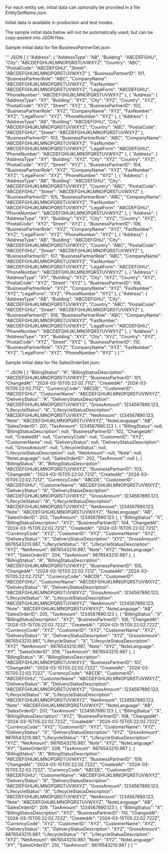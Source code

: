 For each entity set, initial data can optionally be provided in a file *EntitySetName.json*.

Initial data is available in production and test modes.

The sample initial data below will not be automatically used, but can be copy-pasted into JSON files.

Sample initial data for file BusinessPartnerSet.json:

''' JSON
[
    {
        "Address":
        {
            "AddressType": "AB",
            "Building": "ABCDEFGHIJ",
            "City": "ABCDEFGHIJKLMNOPQRSTUVWXYZ",
            "Country": "ABC",
            "PostalCode": "ABCDEFGHIJ",
            "Street": "ABCDEFGHIJKLMNOPQRSTUVWXYZ"
        },
        "BusinessPartnerID": 101,
        "BusinessPartnerRole": "ABC",
        "CompanyName": "ABCDEFGHIJKLMNOPQRSTUVWXYZ",
        "FaxNumber": "ABCDEFGHIJKLMNOPQRSTUVWXYZ",
        "LegalForm": "ABCDEFGHIJ",
        "PhoneNumber": "ABCDEFGHIJKLMNOPQRSTUVWXYZ"
    },
    {
        "Address":
        {
            "AddressType": "XY",
            "Building": "XYZ",
            "City": "XYZ",
            "Country": "XYZ",
            "PostalCode": "XYZ",
            "Street": "XYZ"
        },
        "BusinessPartnerID": 102,
        "BusinessPartnerRole": "XYZ",
        "CompanyName": "XYZ",
        "FaxNumber": "XYZ",
        "LegalForm": "XYZ",
        "PhoneNumber": "XYZ"
    },
    {
        "Address":
        {
            "AddressType": "AB",
            "Building": "ABCDEFGHIJ",
            "City": "ABCDEFGHIJKLMNOPQRSTUVWXYZ",
            "Country": "ABC",
            "PostalCode": "ABCDEFGHIJ",
            "Street": "ABCDEFGHIJKLMNOPQRSTUVWXYZ"
        },
        "BusinessPartnerID": 103,
        "BusinessPartnerRole": "ABC",
        "CompanyName": "ABCDEFGHIJKLMNOPQRSTUVWXYZ",
        "FaxNumber": "ABCDEFGHIJKLMNOPQRSTUVWXYZ",
        "LegalForm": "ABCDEFGHIJ",
        "PhoneNumber": "ABCDEFGHIJKLMNOPQRSTUVWXYZ"
    },
    {
        "Address":
        {
            "AddressType": "XY",
            "Building": "XYZ",
            "City": "XYZ",
            "Country": "XYZ",
            "PostalCode": "XYZ",
            "Street": "XYZ"
        },
        "BusinessPartnerID": 104,
        "BusinessPartnerRole": "XYZ",
        "CompanyName": "XYZ",
        "FaxNumber": "XYZ",
        "LegalForm": "XYZ",
        "PhoneNumber": "XYZ"
    },
    {
        "Address":
        {
            "AddressType": "AB",
            "Building": "ABCDEFGHIJ",
            "City": "ABCDEFGHIJKLMNOPQRSTUVWXYZ",
            "Country": "ABC",
            "PostalCode": "ABCDEFGHIJ",
            "Street": "ABCDEFGHIJKLMNOPQRSTUVWXYZ"
        },
        "BusinessPartnerID": 105,
        "BusinessPartnerRole": "ABC",
        "CompanyName": "ABCDEFGHIJKLMNOPQRSTUVWXYZ",
        "FaxNumber": "ABCDEFGHIJKLMNOPQRSTUVWXYZ",
        "LegalForm": "ABCDEFGHIJ",
        "PhoneNumber": "ABCDEFGHIJKLMNOPQRSTUVWXYZ"
    },
    {
        "Address":
        {
            "AddressType": "XY",
            "Building": "XYZ",
            "City": "XYZ",
            "Country": "XYZ",
            "PostalCode": "XYZ",
            "Street": "XYZ"
        },
        "BusinessPartnerID": 106,
        "BusinessPartnerRole": "XYZ",
        "CompanyName": "XYZ",
        "FaxNumber": "XYZ",
        "LegalForm": "XYZ",
        "PhoneNumber": "XYZ"
    },
    {
        "Address":
        {
            "AddressType": "AB",
            "Building": "ABCDEFGHIJ",
            "City": "ABCDEFGHIJKLMNOPQRSTUVWXYZ",
            "Country": "ABC",
            "PostalCode": "ABCDEFGHIJ",
            "Street": "ABCDEFGHIJKLMNOPQRSTUVWXYZ"
        },
        "BusinessPartnerID": 107,
        "BusinessPartnerRole": "ABC",
        "CompanyName": "ABCDEFGHIJKLMNOPQRSTUVWXYZ",
        "FaxNumber": "ABCDEFGHIJKLMNOPQRSTUVWXYZ",
        "LegalForm": "ABCDEFGHIJ",
        "PhoneNumber": "ABCDEFGHIJKLMNOPQRSTUVWXYZ"
    },
    {
        "Address":
        {
            "AddressType": "XY",
            "Building": "XYZ",
            "City": "XYZ",
            "Country": "XYZ",
            "PostalCode": "XYZ",
            "Street": "XYZ"
        },
        "BusinessPartnerID": 108,
        "BusinessPartnerRole": "XYZ",
        "CompanyName": "XYZ",
        "FaxNumber": "XYZ",
        "LegalForm": "XYZ",
        "PhoneNumber": "XYZ"
    },
    {
        "Address":
        {
            "AddressType": "AB",
            "Building": "ABCDEFGHIJ",
            "City": "ABCDEFGHIJKLMNOPQRSTUVWXYZ",
            "Country": "ABC",
            "PostalCode": "ABCDEFGHIJ",
            "Street": "ABCDEFGHIJKLMNOPQRSTUVWXYZ"
        },
        "BusinessPartnerID": 109,
        "BusinessPartnerRole": "ABC",
        "CompanyName": "ABCDEFGHIJKLMNOPQRSTUVWXYZ",
        "FaxNumber": "ABCDEFGHIJKLMNOPQRSTUVWXYZ",
        "LegalForm": "ABCDEFGHIJ",
        "PhoneNumber": "ABCDEFGHIJKLMNOPQRSTUVWXYZ"
    },
    {
        "Address":
        {
            "AddressType": "XY",
            "Building": "XYZ",
            "City": "XYZ",
            "Country": "XYZ",
            "PostalCode": "XYZ",
            "Street": "XYZ"
        },
        "BusinessPartnerID": 110,
        "BusinessPartnerRole": "XYZ",
        "CompanyName": "XYZ",
        "FaxNumber": "XYZ",
        "LegalForm": "XYZ",
        "PhoneNumber": "XYZ"
    }
]
'''

Sample initial data for file SalesOrderSet.json:

''' JSON
[
    {
        "BillingStatus": "A",
        "BillingStatusDescription": "ABCDEFGHIJKLMNOPQRSTUVWXYZ",
        "BusinessPartnerID": 101,
        "ChangedAt": "2024-03-15T05:22:02.711Z",
        "CreatedAt": "2024-03-15T05:22:02.711Z",
        "CurrencyCode": "ABCDE",
        "CustomerID": "ABCDEFGHIJ",
        "CustomerName": "ABCDEFGHIJKLMNOPQRSTUVWXYZ",
        "DeliveryStatus": "A",
        "DeliveryStatusDescription": "ABCDEFGHIJKLMNOPQRSTUVWXYZ",
        "GrossAmount": 1234567890.123,
        "LifecycleStatus": "A",
        "LifecycleStatusDescription": "ABCDEFGHIJKLMNOPQRSTUVWXYZ",
        "NetAmount": 1234567890.123,
        "Note": "ABCDEFGHIJKLMNOPQRSTUVWXYZ",
        "NoteLanguage": "AB",
        "SalesOrderID": 201,
        "TaxAmount": 1234567890.123
    },
    {
        "BillingStatus": null,
        "BillingStatusDescription": null,
        "BusinessPartnerID": 102,
        "ChangedAt": null,
        "CreatedAt": null,
        "CurrencyCode": null,
        "CustomerID": "XYZ",
        "CustomerName": null,
        "DeliveryStatus": null,
        "DeliveryStatusDescription": null,
        "GrossAmount": null,
        "LifecycleStatus": null,
        "LifecycleStatusDescription": null,
        "NetAmount": null,
        "Note": null,
        "NoteLanguage": null,
        "SalesOrderID": 202,
        "TaxAmount": null
    },
    {
        "BillingStatus": "A",
        "BillingStatusDescription": "ABCDEFGHIJKLMNOPQRSTUVWXYZ",
        "BusinessPartnerID": 103,
        "ChangedAt": "2024-03-15T05:22:02.721Z",
        "CreatedAt": "2024-03-15T05:22:02.721Z",
        "CurrencyCode": "ABCDE",
        "CustomerID": "ABCDEFGHIJ",
        "CustomerName": "ABCDEFGHIJKLMNOPQRSTUVWXYZ",
        "DeliveryStatus": "A",
        "DeliveryStatusDescription": "ABCDEFGHIJKLMNOPQRSTUVWXYZ",
        "GrossAmount": 1234567890.123,
        "LifecycleStatus": "A",
        "LifecycleStatusDescription": "ABCDEFGHIJKLMNOPQRSTUVWXYZ",
        "NetAmount": 1234567890.123,
        "Note": "ABCDEFGHIJKLMNOPQRSTUVWXYZ",
        "NoteLanguage": "AB",
        "SalesOrderID": 203,
        "TaxAmount": 1234567890.123
    },
    {
        "BillingStatus": "X",
        "BillingStatusDescription": "XYZ",
        "BusinessPartnerID": 104,
        "ChangedAt": "2024-03-15T05:22:02.721Z",
        "CreatedAt": "2024-03-15T05:22:02.721Z",
        "CurrencyCode": "XYZ",
        "CustomerID": "XYZ",
        "CustomerName": "XYZ",
        "DeliveryStatus": "X",
        "DeliveryStatusDescription": "XYZ",
        "GrossAmount": 9876543210.987,
        "LifecycleStatus": "X",
        "LifecycleStatusDescription": "XYZ",
        "NetAmount": 9876543210.987,
        "Note": "XYZ",
        "NoteLanguage": "XY",
        "SalesOrderID": 204,
        "TaxAmount": 9876543210.987
    },
    {
        "BillingStatus": "A",
        "BillingStatusDescription": "ABCDEFGHIJKLMNOPQRSTUVWXYZ",
        "BusinessPartnerID": 105,
        "ChangedAt": "2024-03-15T05:22:02.721Z",
        "CreatedAt": "2024-03-15T05:22:02.721Z",
        "CurrencyCode": "ABCDE",
        "CustomerID": "ABCDEFGHIJ",
        "CustomerName": "ABCDEFGHIJKLMNOPQRSTUVWXYZ",
        "DeliveryStatus": "A",
        "DeliveryStatusDescription": "ABCDEFGHIJKLMNOPQRSTUVWXYZ",
        "GrossAmount": 1234567890.123,
        "LifecycleStatus": "A",
        "LifecycleStatusDescription": "ABCDEFGHIJKLMNOPQRSTUVWXYZ",
        "NetAmount": 1234567890.123,
        "Note": "ABCDEFGHIJKLMNOPQRSTUVWXYZ",
        "NoteLanguage": "AB",
        "SalesOrderID": 205,
        "TaxAmount": 1234567890.123
    },
    {
        "BillingStatus": "X",
        "BillingStatusDescription": "XYZ",
        "BusinessPartnerID": 106,
        "ChangedAt": "2024-03-15T05:22:02.722Z",
        "CreatedAt": "2024-03-15T05:22:02.722Z",
        "CurrencyCode": "XYZ",
        "CustomerID": "XYZ",
        "CustomerName": "XYZ",
        "DeliveryStatus": "X",
        "DeliveryStatusDescription": "XYZ",
        "GrossAmount": 9876543210.987,
        "LifecycleStatus": "X",
        "LifecycleStatusDescription": "XYZ",
        "NetAmount": 9876543210.987,
        "Note": "XYZ",
        "NoteLanguage": "XY",
        "SalesOrderID": 206,
        "TaxAmount": 9876543210.987
    },
    {
        "BillingStatus": "A",
        "BillingStatusDescription": "ABCDEFGHIJKLMNOPQRSTUVWXYZ",
        "BusinessPartnerID": 107,
        "ChangedAt": "2024-03-15T05:22:02.722Z",
        "CreatedAt": "2024-03-15T05:22:02.722Z",
        "CurrencyCode": "ABCDE",
        "CustomerID": "ABCDEFGHIJ",
        "CustomerName": "ABCDEFGHIJKLMNOPQRSTUVWXYZ",
        "DeliveryStatus": "A",
        "DeliveryStatusDescription": "ABCDEFGHIJKLMNOPQRSTUVWXYZ",
        "GrossAmount": 1234567890.123,
        "LifecycleStatus": "A",
        "LifecycleStatusDescription": "ABCDEFGHIJKLMNOPQRSTUVWXYZ",
        "NetAmount": 1234567890.123,
        "Note": "ABCDEFGHIJKLMNOPQRSTUVWXYZ",
        "NoteLanguage": "AB",
        "SalesOrderID": 207,
        "TaxAmount": 1234567890.123
    },
    {
        "BillingStatus": "X",
        "BillingStatusDescription": "XYZ",
        "BusinessPartnerID": 108,
        "ChangedAt": "2024-03-15T05:22:02.722Z",
        "CreatedAt": "2024-03-15T05:22:02.722Z",
        "CurrencyCode": "XYZ",
        "CustomerID": "XYZ",
        "CustomerName": "XYZ",
        "DeliveryStatus": "X",
        "DeliveryStatusDescription": "XYZ",
        "GrossAmount": 9876543210.987,
        "LifecycleStatus": "X",
        "LifecycleStatusDescription": "XYZ",
        "NetAmount": 9876543210.987,
        "Note": "XYZ",
        "NoteLanguage": "XY",
        "SalesOrderID": 208,
        "TaxAmount": 9876543210.987
    },
    {
        "BillingStatus": "A",
        "BillingStatusDescription": "ABCDEFGHIJKLMNOPQRSTUVWXYZ",
        "BusinessPartnerID": 109,
        "ChangedAt": "2024-03-15T05:22:02.722Z",
        "CreatedAt": "2024-03-15T05:22:02.722Z",
        "CurrencyCode": "ABCDE",
        "CustomerID": "ABCDEFGHIJ",
        "CustomerName": "ABCDEFGHIJKLMNOPQRSTUVWXYZ",
        "DeliveryStatus": "A",
        "DeliveryStatusDescription": "ABCDEFGHIJKLMNOPQRSTUVWXYZ",
        "GrossAmount": 1234567890.123,
        "LifecycleStatus": "A",
        "LifecycleStatusDescription": "ABCDEFGHIJKLMNOPQRSTUVWXYZ",
        "NetAmount": 1234567890.123,
        "Note": "ABCDEFGHIJKLMNOPQRSTUVWXYZ",
        "NoteLanguage": "AB",
        "SalesOrderID": 209,
        "TaxAmount": 1234567890.123
    },
    {
        "BillingStatus": "X",
        "BillingStatusDescription": "XYZ",
        "BusinessPartnerID": 110,
        "ChangedAt": "2024-03-15T05:22:02.722Z",
        "CreatedAt": "2024-03-15T05:22:02.722Z",
        "CurrencyCode": "XYZ",
        "CustomerID": "XYZ",
        "CustomerName": "XYZ",
        "DeliveryStatus": "X",
        "DeliveryStatusDescription": "XYZ",
        "GrossAmount": 9876543210.987,
        "LifecycleStatus": "X",
        "LifecycleStatusDescription": "XYZ",
        "NetAmount": 9876543210.987,
        "Note": "XYZ",
        "NoteLanguage": "XY",
        "SalesOrderID": 210,
        "TaxAmount": 9876543210.987
    }
]
'''
